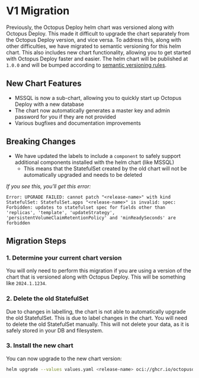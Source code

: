 # V1 Migration
Previously, the Octopus Deploy helm chart was versioned along with Octopus Deploy. This made it difficult to upgrade 
the chart separately from the Octopus Deploy version, and vice versa. To address this, along with other difficulties, 
we have migrated to semantic versioning for this helm chart. This also includes new chart functionality, allowing you 
to get started with Octopus Deploy faster and easier. The helm chart will be published at `1.0.0` and will be bumped
according to [semantic versioning rules](https://semver.org/#summary).

## New Chart Features
- MSSQL is now a sub-chart, allowing you to quickly start up Octopus Deploy with a new database
- The chart now automatically generates a master key and admin password for you if they are not provided
- Various bugfixes and documentation improvements

## Breaking Changes
- We have updated the labels to include a `component` to safely support additional components installed with the helm 
chart (like MSSQL)
  - This means that the StatefulSet created by the old chart will not be automatically upgraded and needs to be deleted  

_If you see this, you'll get this error:_
```
Error: UPGRADE FAILED: cannot patch "<release-name>" with kind StatefulSet: StatefulSet.apps "<release-name>" is invalid: spec: Forbidden: updates to statefulset spec for fields other than 'replicas', 'template', 'updateStrategy', 'persistentVolumeClaimRetentionPolicy' and 'minReadySeconds' are forbidden
```
## Migration Steps
### 1. Determine your current chart version
You will only need to perform this migration if you are using a version of the chart that is versioned along with 
Octopus Deploy. This will be something like `2024.1.1234`.

### 2. Delete the old StatefulSet
Due to changes in labelling, the chart is not able to automatically upgrade the old StatefulSet. This is due to label 
changes in the chart. You will need to delete the old StatefulSet manually. This will not delete your data, as it is 
safely stored in your DB and filesystem.

### 3. Install the new chart
You can now upgrade to the new chart version:
```bash
helm upgrade --values values.yaml <release-name> oci://ghcr.io/octopusdeploy/octopusdeploy-helm 
```
